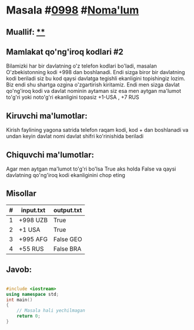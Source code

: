 
<h1>Masala #<a href="https://robocontest.uz/tasks/0998">0998</a> #<a href="https://robocontest.uz/tasks?category=1">Noma'lum</a></h1>
<h2> Muallif: <a href="https://robocontest.uz/profile/coder_2008">**</a></h2>
<h2>Mamlakat qo'ng'iroq kodlari #2</h2>
<p>Bilamizki har bir davlatning o'z telefon kodlari bo'ladi, masalan O'zbekistonning kodi +998 dan boshlanadi. Endi sizga biror bir davlatning kodi beriladi siz bu kod qaysi davlatga tegishli ekanligini topishingiz lozim. Biz endi shu shartga ozgina o'zgartirish kiritamiz. Endi men sizga davlat qo'ng'iroq kodi va davlat nominin aytaman siz esa men aytgan ma'lumot to'g'ri yoki noto'g'ri ekanligini topasiz
+1-USA , +7 RUS
</p>
<h2>Kiruvchi ma'lumotlar:</h2>
<p>Kirish faylining yagona satrida telefon raqam kodi, kod + dan boshlanadi va undan keyin davlat nomi davlat shifri ko'rinishida beriladi</p>
<h2>Chiquvchi ma'lumotlar:</h2>
<p>Agar men aytgan ma'lumot to'g'ri bo'lsa True aks holda False va qaysi davlatning qo'ng'iroq kodi ekanliginini chop eting</p>
<h2>Misollar</h2>
<table>
    <thead>
        <tr>
            <th>#</th>
            <th>input.txt</th>
            <th>output.txt</th>
        </tr>
    </thead>
    <tbody>
            <tr>
                <td>1</td>
                <td>+998 UZB</td>
                <td>True</td>
            </tr>
            <tr>
                <td>2</td>
                <td>+1 USA</td>
                <td>True</td>
            </tr>
            <tr>
                <td>3</td>
                <td>+995 AFG</td>
                <td>False GEO</td>
            </tr>
            <tr>
                <td>4</td>
                <td>+55 RUS</td>
                <td>False BRA</td>
            </tr>
    </tbody>
    </table>
    
<h2>Javob:</h2>

######
```cpp
#include <iostream>
using namespace std;
int main()
{
    // Masala hali yechilmagan
    return 0;
}
```
